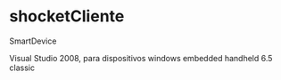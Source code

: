 # shocketCliente
SmartDevice

Visual Studio 2008, para dispositivos windows embedded handheld 6.5 classic
